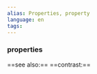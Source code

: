 ```yaml
---
alias: Properties, property
language: en
tags: 
---
```

### properties
==see also:== 
==contrast:== 
